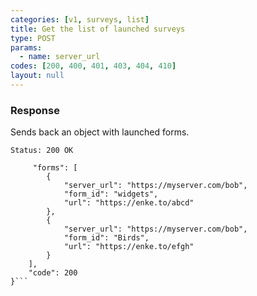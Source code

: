 ```yaml
---
categories: [v1, surveys, list]
title: Get the list of launched surveys
type: POST
params: 
  - name: server_url
codes: [200, 400, 401, 403, 404, 410]
layout: null
---
```


### Response

Sends back an object with launched forms.

```Status: 200 OK```
```{
     "forms": [
        {
            "server_url": "https://myserver.com/bob",
            "form_id": "widgets",
            "url": "https://enke.to/abcd"
        },
        {
            "server_url": "https://myserver.com/bob",
            "form_id": "Birds",
            "url": "https://enke.to/efgh"
        }
    ],
    "code": 200
}```
